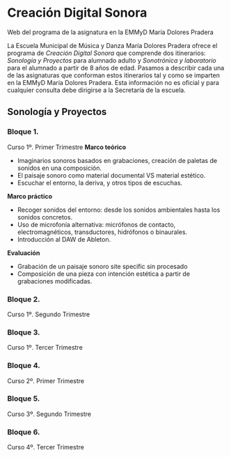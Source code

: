 # Creación Digital Sonora
Web del programa de la asignatura en la EMMyD María Dolores Pradera

La Escuela Municipal de Música y Danza María Dolores Pradera ofrece el programa de *Creación Digital Sonora* que comprende dos itinerarios: *Sonología y Proyectos* para alumnado adulto y *Sonotrónica y laboratorio* para el alumnado a partir de 8 años de edad. Pasamos a describir cada una de las asignaturas que conforman estos itinerarios tal y como se imparten en la EMMyD María Dolores Pradera. Esta información no es oficial y para cualquier consulta debe dirigirse a la Secretaría de la escuela. 

## Sonología y Proyectos 

### Bloque 1. 
Curso 1º. Primer Trimestre
**Marco teórico**
- Imaginarios sonoros basados en grabaciones, creación de paletas de sonidos en una composición.
- El paisaje sonoro como material documental VS material estético.
- Escuchar el entorno, la deriva, y otros tipos de escuchas.

**Marco práctico** 
- Recoger sonidos del entorno: desde los sonidos ambientales hasta los sonidos concretos.
- Uso de microfonía alternativa: micrófonos de contacto, electromagnéticos, transductores, hidrófonos o binaurales.
- Introducción al DAW de Ableton.

**Evaluación**
- Grabación de un paisaje sonoro site specific sin procesado
- Composición de una pieza con intención estética a partir de grabaciones modificadas.</li></ul>

### Bloque 2. 
Curso 1º. Segundo Trimestre


### Bloque 3.
Curso 1º. Tercer Trimestre


### Bloque 4. 
Curso 2º. Primer Trimestre

### Bloque 5. 
Curso 3º. Segundo Trimestre

### Bloque 6. 
Curso 4º. Tercer Trimestre
